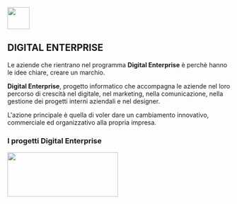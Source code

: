 <a href="https://www.linkedin.com/in/marco-d-adamo/"><img src="http://www.ecotrade.bio/public/images/logo-footer-in.png" width="50" height="50"></a>

## DIGITAL ENTERPRISE
Le aziende che rientrano nel programma **Digital Enterprise** è perchè hanno le idee chiare, creare un marchio. 

**Digital Enterprise**, progetto informatico che accompagna le aziende nel loro percorso di crescità nel digitale, nel marketing, nella comunicazione, nella gestione dei progetti interni aziendali e nel designer. 

L'azione principale è quella di voler dare un cambiamento innovativo, commerciale ed organizzativo alla propria impresa. 

### I progetti Digital Enterprise
<a href="http://marcodadamo.giuthub.io/pages/agritradecloudagriculturalfair.html"><img src="https://shopagritrade.it/wp-content/uploads/2019/11/Agri-Trade-Cloud-Agricultural-Fair-1.jpg" width="250" height="100"></a>
